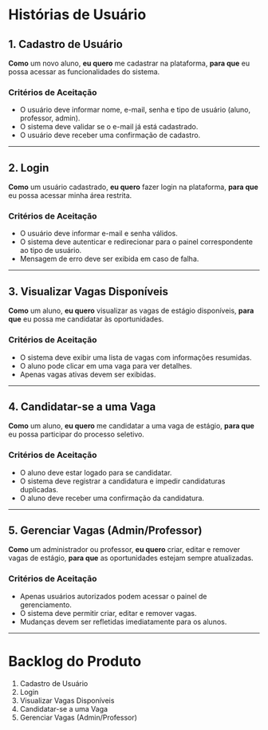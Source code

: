 # Histórias de Usuário

## 1. Cadastro de Usuário

**Como** um novo aluno,
**eu quero** me cadastrar na plataforma,
**para que** eu possa acessar as funcionalidades do sistema.

### Critérios de Aceitação
- O usuário deve informar nome, e-mail, senha e tipo de usuário (aluno, professor, admin).
- O sistema deve validar se o e-mail já está cadastrado.
- O usuário deve receber uma confirmação de cadastro.

---

## 2. Login

**Como** um usuário cadastrado,
**eu quero** fazer login na plataforma,
**para que** eu possa acessar minha área restrita.

### Critérios de Aceitação
- O usuário deve informar e-mail e senha válidos.
- O sistema deve autenticar e redirecionar para o painel correspondente ao tipo de usuário.
- Mensagem de erro deve ser exibida em caso de falha.

---

## 3. Visualizar Vagas Disponíveis

**Como** um aluno,
**eu quero** visualizar as vagas de estágio disponíveis,
**para que** eu possa me candidatar às oportunidades.

### Critérios de Aceitação
- O sistema deve exibir uma lista de vagas com informações resumidas.
- O aluno pode clicar em uma vaga para ver detalhes.
- Apenas vagas ativas devem ser exibidas.

---

## 4. Candidatar-se a uma Vaga

**Como** um aluno,
**eu quero** me candidatar a uma vaga de estágio,
**para que** eu possa participar do processo seletivo.

### Critérios de Aceitação
- O aluno deve estar logado para se candidatar.
- O sistema deve registrar a candidatura e impedir candidaturas duplicadas.
- O aluno deve receber uma confirmação da candidatura.

---

## 5. Gerenciar Vagas (Admin/Professor)

**Como** um administrador ou professor,
**eu quero** criar, editar e remover vagas de estágio,
**para que** as oportunidades estejam sempre atualizadas.

### Critérios de Aceitação
- Apenas usuários autorizados podem acessar o painel de gerenciamento.
- O sistema deve permitir criar, editar e remover vagas.
- Mudanças devem ser refletidas imediatamente para os alunos.

---

# Backlog do Produto

1. Cadastro de Usuário
2. Login
3. Visualizar Vagas Disponíveis
4. Candidatar-se a uma Vaga
5. Gerenciar Vagas (Admin/Professor)
